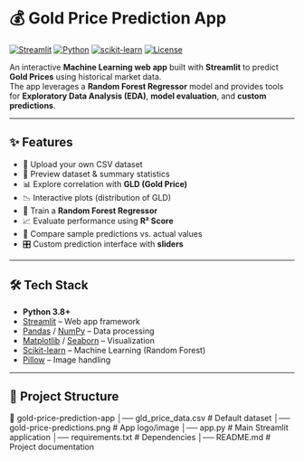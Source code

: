 # 💰 Gold Price Prediction App

[![Streamlit](https://img.shields.io/badge/Built%20with-Streamlit-FF4B4B?logo=streamlit&logoColor=white)](https://streamlit.io/)
[![Python](https://img.shields.io/badge/Python-3.8+-blue?logo=python)](https://www.python.org/)
[![scikit-learn](https://img.shields.io/badge/ML-scikit--learn-F7931E?logo=scikit-learn&logoColor=white)](https://scikit-learn.org/)
[![License](https://img.shields.io/badge/License-MIT-green.svg)](LICENSE)

An interactive **Machine Learning web app** built with **Streamlit** to predict **Gold Prices** using historical market data.  
The app leverages a **Random Forest Regressor** model and provides tools for **Exploratory Data Analysis (EDA)**, **model evaluation**, and **custom predictions**.

---

## ✨ Features
- 📂 Upload your own CSV dataset  
- 👀 Preview dataset & summary statistics  
- 📊 Explore correlation with **GLD (Gold Price)**  
- 📉 Interactive plots (distribution of GLD)  
- 🤖 Train a **Random Forest Regressor**  
- 📈 Evaluate performance using **R² Score**  
- 🔮 Compare sample predictions vs. actual values  
- 🎛️ Custom prediction interface with **sliders**  

---

## 🛠️ Tech Stack
- **Python 3.8+**
- [Streamlit](https://streamlit.io/) – Web app framework  
- [Pandas](https://pandas.pydata.org/) / [NumPy](https://numpy.org/) – Data processing  
- [Matplotlib](https://matplotlib.org/) / [Seaborn](https://seaborn.pydata.org/) – Visualization  
- [Scikit-learn](https://scikit-learn.org/) – Machine Learning (Random Forest)  
- [Pillow](https://python-pillow.org/) – Image handling  

---

## 📂 Project Structure
📁 gold-price-prediction-app
│── gld_price_data.csv # Default dataset
│── gold-price-predictions.png # App logo/image
│── app.py # Main Streamlit application
│── requirements.txt # Dependencies
│── README.md # Project documentation
